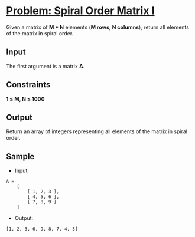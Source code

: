 # [Problem: Spiral Order Matrix I](https://www.interviewbit.com/problems/spiral-order-matrix-i/)

Given a matrix of **M * N** elements (**M rows, N columns**), return all elements of the matrix in spiral order.

## Input

The first argument is a matrix **A**.

## Constraints

**1 ≤ M, N ≤ 1000** 

## Output

Return an array of integers representing all elements of the matrix in spiral order.

## Sample

- Input:
```
A = 
    [
        [ 1, 2, 3 ],
        [ 4, 5, 6 ],
        [ 7, 8, 9 ]
    ]
```

- Output:
```
[1, 2, 3, 6, 9, 8, 7, 4, 5]
```
